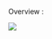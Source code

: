 


  Overview :


  <img src="http://maheshp.ml/gst1.gif" style="max-height:300px; margin: auto;">




